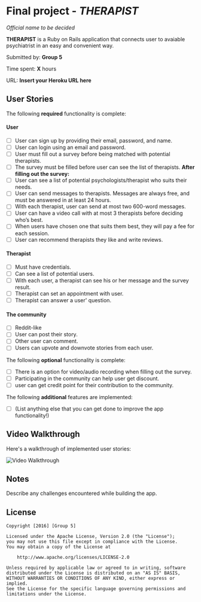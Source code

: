 # Final project - *THERAPIST* 
*Official name to be decided*

**THERAPIST** is a Ruby on Rails application that connects user to avaiable psychiatrist in an easy and convenient way.

Submitted by: **Group 5**

Time spent: **X** hours

URL: **Insert your Heroku URL here**

## User Stories

The following **required** functionality is complete:

#### User

* [ ] User can sign up by providing their email, password, and name. 
* [ ] User can login using an email and password. 
* [ ] User must fill out a survey before being matched with potential therapists.
* [ ] The survey must be filled before user can see the list of therapists.
	**After filling out the survey:**
* [ ] User can see a list of potential psychologists/therapist who suits their needs.
* [ ] User can send messages to therapists. Messages are always free, and must be answered in at least 24 hours.
* [ ] With each therapist, user can send at most two 600-word messages. 
* [ ] User can have a video call with at most 3 therapists before deciding who’s best.
* [ ] When users have chosen one that suits them best, they will pay a fee for each session. 
* [ ] User can recommend therapists they like and write reviews.

#### Therapist

* [ ] Must have credentials.
* [ ] Can see a list of potential users.
* [ ] With each user, a therapist can see his or her message and the survey result.
* [ ] Therapist can set an appointment with user.
* [ ] Therapist can answer a user' question.

#### The community

* [ ] Reddit-like
* [ ] User can post their story.
* [ ] Other user can comment.
* [ ] Users can upvote and downvote stories from each user.

The following **optional** functionality is complete:

* [ ] There is an option for video/audio recording when filling out the survey. 
* [ ] Participating in the community can help user get discount.
* [ ] user can get credit point for their contribution to the community. 

The following **additional** features are implemented:

- [ ] (List anything else that you can get done to improve the app functionality!)

## Video Walkthrough 

Here's a walkthrough of implemented user stories:

![Video Walkthrough](https://i.imgur.com/xatSQ6M.gifv)

## Notes

Describe any challenges encountered while building the app.

## License

    Copyright [2016] [Group 5]

    Licensed under the Apache License, Version 2.0 (the "License");
    you may not use this file except in compliance with the License.
    You may obtain a copy of the License at

        http://www.apache.org/licenses/LICENSE-2.0

    Unless required by applicable law or agreed to in writing, software
    distributed under the License is distributed on an "AS IS" BASIS,
    WITHOUT WARRANTIES OR CONDITIONS OF ANY KIND, either express or implied.
    See the License for the specific language governing permissions and
    limitations under the License.
